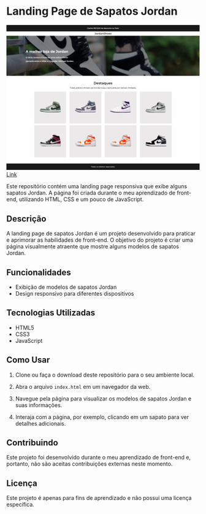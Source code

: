 # Landing Page de Sapatos Jordan
![Imagem do JordanShoes](imgs/ft_projeto.png)
<a href="https://jordan-shoes-projeto.netlify.app">Link</a>

Este repositório contém uma landing page responsiva que exibe alguns sapatos Jordan. A página foi criada durante o meu aprendizado de front-end, utilizando HTML, CSS e um pouco de JavaScript.

## Descrição

A landing page de sapatos Jordan é um projeto desenvolvido para praticar e aprimorar as habilidades de front-end. O objetivo do projeto é criar uma página visualmente atraente que mostre alguns modelos de sapatos Jordan.

## Funcionalidades

- Exibição de modelos de sapatos Jordan
- Design responsivo para diferentes dispositivos


## Tecnologias Utilizadas

- HTML5
- CSS3
- JavaScript

## Como Usar

1. Clone ou faça o download deste repositório para o seu ambiente local.

2. Abra o arquivo `index.html` em um navegador da web.

3. Navegue pela página para visualizar os modelos de sapatos Jordan e suas informações.

4. Interaja com a página, por exemplo, clicando em um sapato para ver detalhes adicionais.

## Contribuindo

Este projeto foi desenvolvido durante o meu aprendizado de front-end e, portanto, não são aceitas contribuições externas neste momento.

## Licença

Este projeto é apenas para fins de aprendizado e não possui uma licença específica.


